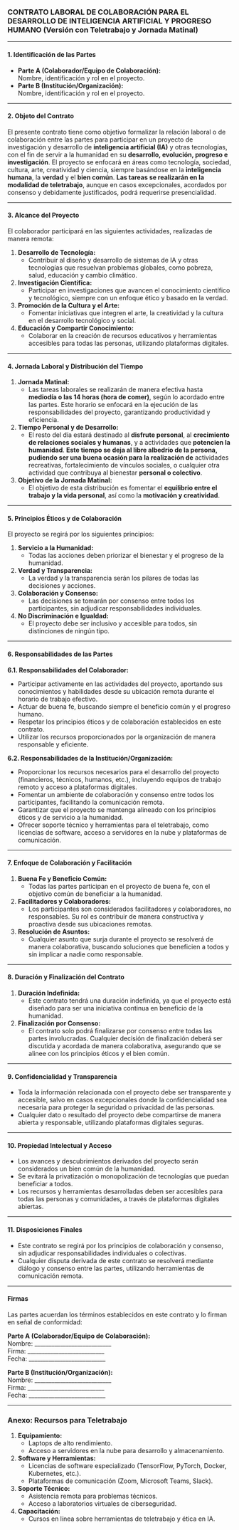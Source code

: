 ### **CONTRATO LABORAL DE COLABORACIÓN PARA EL DESARROLLO DE INTELIGENCIA ARTIFICIAL Y PROGRESO HUMANO (Versión con Teletrabajo y Jornada Matinal)**

---

#### **1. Identificación de las Partes**
- **Parte A (Colaborador/Equipo de Colaboración):**  
  Nombre, identificación y rol en el proyecto.  
- **Parte B (Institución/Organización):**  
  Nombre, identificación y rol en el proyecto.  

---

#### **2. Objeto del Contrato**
El presente contrato tiene como objetivo formalizar la relación laboral o de colaboración entre las partes para participar en un proyecto de investigación y desarrollo de **inteligencia artificial (IA)** y otras tecnologías, con el fin de servir a la humanidad en su **desarrollo, evolución, progreso e investigación**. El proyecto se enfocará en áreas como tecnología, sociedad, cultura, arte, creatividad y ciencia, siempre basándose en la **inteligencia humana**, la **verdad** y el **bien común**. **Las tareas se realizarán en la modalidad de teletrabajo**, aunque en casos excepcionales, acordados por consenso y debidamente justificados, podrá requerirse presencialidad.

---

#### **3. Alcance del Proyecto**
El colaborador participará en las siguientes actividades, realizadas de manera remota:  
1. **Desarrollo de Tecnología:**  
   - Contribuir al diseño y desarrollo de sistemas de IA y otras tecnologías que resuelvan problemas globales, como pobreza, salud, educación y cambio climático.  
2. **Investigación Científica:**  
   - Participar en investigaciones que avancen el conocimiento científico y tecnológico, siempre con un enfoque ético y basado en la verdad.  
3. **Promoción de la Cultura y el Arte:**  
   - Fomentar iniciativas que integren el arte, la creatividad y la cultura en el desarrollo tecnológico y social.  
4. **Educación y Compartir Conocimiento:**  
   - Colaborar en la creación de recursos educativos y herramientas accesibles para todas las personas, utilizando plataformas digitales.  

---

#### **4. Jornada Laboral y Distribución del Tiempo**
1. **Jornada Matinal:**  
   - Las tareas laborales se realizarán de manera efectiva hasta **mediodía o las 14 horas (hora de comer)**, según lo acordado entre las partes. Este horario se enfocará en la ejecución de las responsabilidades del proyecto, garantizando productividad y eficiencia.  
2. **Tiempo Personal y de Desarrollo:**  
   - El resto del día estará destinado al **disfrute personal**, al **crecimiento de relaciones sociales y humanas**, y a actividades que **potencien la humanidad**. **Este tiempo se deja al libre albedrío de la persona, pudiendo ser una buena ocasión para la realización de** actividades recreativas, fortalecimiento de vínculos sociales, o cualquier otra actividad que contribuya al bienestar **personal o colectivo**.  
3. **Objetivo de la Jornada Matinal:**  
   - El objetivo de esta distribución es fomentar el **equilibrio entre el trabajo y la vida personal**, así como la **motivación y creatividad**.  

---

#### **5. Principios Éticos y de Colaboración**
El proyecto se regirá por los siguientes principios:  
1. **Servicio a la Humanidad:**  
   - Todas las acciones deben priorizar el bienestar y el progreso de la humanidad.  
2. **Verdad y Transparencia:**  
   - La verdad y la transparencia serán los pilares de todas las decisiones y acciones.  
3. **Colaboración y Consenso:**  
   - Las decisiones se tomarán por consenso entre todos los participantes, sin adjudicar responsabilidades individuales.  
4. **No Discriminación e Igualdad:**  
   - El proyecto debe ser inclusivo y accesible para todos, sin distinciones de ningún tipo.  

---

#### **6. Responsabilidades de las Partes**

**6.1. Responsabilidades del Colaborador:**  
- Participar activamente en las actividades del proyecto, aportando sus conocimientos y habilidades desde su ubicación remota durante el horario de trabajo efectivo.  
- Actuar de buena fe, buscando siempre el beneficio común y el progreso humano.  
- Respetar los principios éticos y de colaboración establecidos en este contrato.  
- Utilizar los recursos proporcionados por la organización de manera responsable y eficiente.  

**6.2. Responsabilidades de la Institución/Organización:**  
- Proporcionar los recursos necesarios para el desarrollo del proyecto (financieros, técnicos, humanos, etc.), incluyendo equipos de trabajo remoto y acceso a plataformas digitales.  
- Fomentar un ambiente de colaboración y consenso entre todos los participantes, facilitando la comunicación remota.  
- Garantizar que el proyecto se mantenga alineado con los principios éticos y de servicio a la humanidad.  
- Ofrecer soporte técnico y herramientas para el teletrabajo, como licencias de software, acceso a servidores en la nube y plataformas de comunicación.  

---

#### **7. Enfoque de Colaboración y Facilitación**
1. **Buena Fe y Beneficio Común:**  
   - Todas las partes participan en el proyecto de buena fe, con el objetivo común de beneficiar a la humanidad.  
2. **Facilitadores y Colaboradores:**  
   - Los participantes son considerados facilitadores y colaboradores, no responsables. Su rol es contribuir de manera constructiva y proactiva desde sus ubicaciones remotas.  
3. **Resolución de Asuntos:**  
   - Cualquier asunto que surja durante el proyecto se resolverá de manera colaborativa, buscando soluciones que beneficien a todos y sin implicar a nadie como responsable.  

---

#### **8. Duración y Finalización del Contrato**
1. **Duración Indefinida:**  
   - Este contrato tendrá una duración indefinida, ya que el proyecto está diseñado para ser una iniciativa continua en beneficio de la humanidad.  
2. **Finalización por Consenso:**  
   - El contrato solo podrá finalizarse por consenso entre todas las partes involucradas. Cualquier decisión de finalización deberá ser discutida y acordada de manera colaborativa, asegurando que se alinee con los principios éticos y el bien común.  

---

#### **9. Confidencialidad y Transparencia**
- Toda la información relacionada con el proyecto debe ser transparente y accesible, salvo en casos excepcionales donde la confidencialidad sea necesaria para proteger la seguridad o privacidad de las personas.  
- Cualquier dato o resultado del proyecto debe compartirse de manera abierta y responsable, utilizando plataformas digitales seguras.  

---

#### **10. Propiedad Intelectual y Acceso**
- Los avances y descubrimientos derivados del proyecto serán considerados un bien común de la humanidad.  
- Se evitará la privatización o monopolización de tecnologías que puedan beneficiar a todos.  
- Los recursos y herramientas desarrolladas deben ser accesibles para todas las personas y comunidades, a través de plataformas digitales abiertas.  

---

#### **11. Disposiciones Finales**
- Este contrato se regirá por los principios de colaboración y consenso, sin adjudicar responsabilidades individuales o colectivas.  
- Cualquier disputa derivada de este contrato se resolverá mediante diálogo y consenso entre las partes, utilizando herramientas de comunicación remota.  

---

#### **Firmas**
Las partes acuerdan los términos establecidos en este contrato y lo firman en señal de conformidad:

**Parte A (Colaborador/Equipo de Colaboración):**  
Nombre: ___________________________  
Firma: ___________________________  
Fecha: ___________________________  

**Parte B (Institución/Organización):**  
Nombre: ___________________________  
Firma: ___________________________  
Fecha: ___________________________

---

### **Anexo: Recursos para Teletrabajo**
1. **Equipamiento:**  
   - Laptops de alto rendimiento.  
   - Acceso a servidores en la nube para desarrollo y almacenamiento.  
2. **Software y Herramientas:**  
   - Licencias de software especializado (TensorFlow, PyTorch, Docker, Kubernetes, etc.).  
   - Plataformas de comunicación (Zoom, Microsoft Teams, Slack).  
3. **Soporte Técnico:**  
   - Asistencia remota para problemas técnicos.  
   - Acceso a laboratorios virtuales de ciberseguridad.  
4. **Capacitación:**  
   - Cursos en línea sobre herramientas de teletrabajo y ética en IA.  
